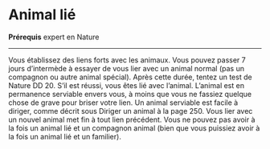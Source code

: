 # Animal lié

<p><strong>Prérequis</strong> expert en Nature</p>
<hr>
<p>Vous établissez des liens forts avec les animaux. Vous pouvez passer 7 jours d’intermède à essayer de vous lier avec un animal normal (pas un compagnon ou autre animal spécial). Après cette durée, tentez un test de Nature DD 20. S’il est réussi, vous êtes lié avec l’animal. L’animal est en permanence serviable envers vous, à moins que vous ne fassiez quelque chose de grave pour briser votre lien. Un animal serviable est facile à diriger, comme décrit sous Diriger un animal à la page 250. Vous lier avec un nouvel animal met fin à tout lien précédent. Vous ne pouvez pas avoir à la fois un animal lié et un compagnon animal (bien que vous puissiez avoir à la fois un animal lié et un familier).</p>